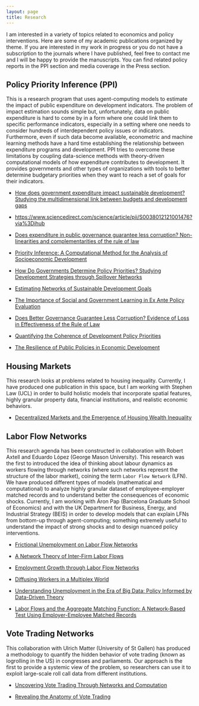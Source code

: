 ```yaml
---
layout: page
title: Research
---
```


I am interested in a variety of topics related to economics and policy interventions.
Here are some of my academic publications organized by theme.
If you are interested in my work in progress or you do not have a subscription to the journals where I have published, feel free to contact me and I will be happy to provide the manuscripts.
You can find related policy reports in the PPI section and media coverage in the Press section.


## Policy Priority Inference (PPI)
This is a research program that uses agent-computing models to estimate the impact of public expenditure on development indicators.
The problem of impact estimation sounds simple but, unfortunately, data on public expenditure is hard to come by in a form where one could link them to specific performance indicators, especially in a setting where one needs to consider hundreds of interdependent policy issues or indicators.
Furthermore, even if such data become available, econometric and machine learning methods have a hard time establishing the relationship between expenditure programs and development.
PPI tries to overcome these limitations by coupling data-science methods with theory-driven computational models of how expenditure contributes to development.
It provides governments and other types of organizations with tools to better determine budgetary priorities when they want to reach a set of goals for their indicators.

* <a target="_blank" rel="noopener noreferrer" href="https://doi.org/10.1007/s11625-022-01095-1">How does government expenditure impact sustainable development? Studying the multidimensional link between budgets and development gaps</a>

* <a target="_blank" rel="noopener noreferrer" href="https://doi.org/10.1017/dap.2020.18">https://www.sciencedirect.com/science/article/pii/S0038012121001476?via%3Dihub</a>

* <a target="_blank" rel="noopener noreferrer" href="https://doi.org/10.1007/s10101-021-00252-z">Does expenditure in public governance guarantee less corruption? Non-linearities and complementarities of the rule of law</a>

* <a target="_blank" rel="noopener noreferrer" href="https://doi.org/10.1017/dap.2020.18">Priority Inference: A Computational Method for the Analysis of Socioeconomic Development</a>

* <a target="_blank" rel="noopener noreferrer" href="https://doi.org/10.1016/j.jebo.2018.07.017">How Do Governments Determine Policy Priorities? Studying Development Strategies through Spillover Networks</a>
  
* <a target="_blank" rel="noopener noreferrer" href="https://doi.org/10.1016/j.im.2020.103342">Estimating Networks of Sustainable Development Goals</a>

* <a target="_blank" rel="noopener noreferrer" href="https://doi.org/10.1016/j.jpolmod.2019.01.001">The Importance of Social and Government Learning in Ex Ante Policy Evaluation</a>

* <a target="_blank" rel="noopener noreferrer" href="https://arxiv.org/abs/1902.00428">Does Better Governance Guarantee Less Corruption? Evidence of Loss in Effectiveness of the Rule of Law</a>

* <a target="_blank" rel="noopener noreferrer" href="https://doi.org/10.1111/dpr.12498">Quantifying the Coherence of Development Policy Priorities</a>

* <a target="_blank" rel="noopener noreferrer" href="https://doi.org/10.1155/2018/9672849">The Resilience of Public Policies in Economic Development</a>


## Housing Markets
This research looks at problems related to housing inequality.
Currently, I have produced one publication in this space, but I am working with Stephen Law (UCL) in order to build holistic models that incorporate spatial features, highly granular property data, financial institutions, and realistic economic behaviors.

* <a target="_blank" rel="noopener noreferrer" href="https://doi.org/10.1016/j.compenvurbsys.2020.101541">Decentralized Markets and the Emergence of Housing Wealth Inequality</a>



## Labor Flow Networks
This research agenda has been constructed in collaboration with Robert Axtell and Eduardo López (George Mason University).
This research was the first to introduced the idea of thinking about labour dynamics as workers flowing through networks (where such networks represnt the structure of the labor market), coining the term `Labor Flow Network` (LFN).
We have produced different types of models (mathematical and computational) to analyze highly granular dataset of employee-employer matched records and to understand better the consequences of economic shocks.
Currently, I am working with Áron Pap (Barcelona Graduate School of Economics) and with the UK Department for Business, Energy, and Industrial Strategy (BEIS) in order to develop models that can explain LFNs from bottom-up through agent-computing; something extremely useful to understand the impact of strong shocks and to design nuanced policy interventions.

* <a target="_blank" rel="noopener noreferrer" href="https://doi.org/10.1016/j.jebo.2019.02.028">Frictional Unemployment on Labor Flow Networks</a>

* <a target="_blank" rel="noopener noreferrer" href="https://doi.org/10.1140/epjds/s13688-020-00251-w">A Network Theory of Inter-Firm Labor Flows</a>

* <a target="_blank" rel="noopener noreferrer" href="https://doi.org/10.1371/journal.pone.0060808">Employment Growth through Labor Flow Networks</a>

* <a target="_blank" rel="noopener noreferrer" href="http://dx.doi.org/10.2139/ssrn.3056730">Diffusing Workers in a Multiplex World</a>

* <a target="_blank" rel="noopener noreferrer" href="https://doi.org/10.1002/poi3.136">Understanding Unemployment in the Era of Big Data: Policy Informed by Data-Driven Theory</a>

* <a target="_blank" rel="noopener noreferrer" href="https://doi.org/10.1016/j.econlet.2015.08.009">Labor Flows and the Aggregate Matching Function: A Network-Based Test Using Employer-Employee Matched Records</a>


## Vote Trading Networks
This collaboration with Ulrich Matter (University of St Gallen) has produced a methodology to quantify the hidden behavior of vote trading (known as logrolling in the US) in congresses and parliaments.
Our approach is the first to provide a systemic view of the problem, so researchers can use it to exploit large-scale roll call data from different institutions.

* <a target="_blank" rel="noopener noreferrer" href="http://dx.doi.org/10.2139/ssrn.3047871">Uncovering Vote Trading Through Networks and Computation</a>

* <a target="_blank" rel="noopener noreferrer" href="http://dx.doi.org/10.2139/ssrn.2864445 ">Revealing the Anatomy of Vote Trading</a>

